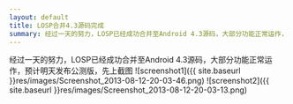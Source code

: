 ```yaml
---
layout: default
title: LOSP合并4.3源码完成
summary: 经过一天的努力，LOSP已经成功合并至Android 4.3源码，大部分功能正常运作，预计明天发布公测版，先上截图
---
```

经过一天的努力，LOSP已经成功合并至Android 4.3源码，大部分功能正常运作，预计明天发布公测版，先上截图
![screenshot1]({{ site.baseurl }}res/images/Screenshot_2013-08-12-20-03-46.png)
![screenshot2]({{ site.baseurl }}res/images/Screenshot_2013-08-12-20-03-13.png)
